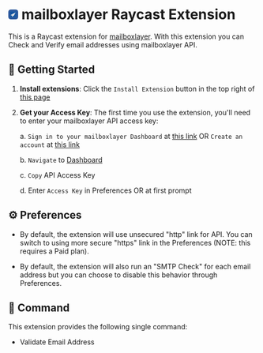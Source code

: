 # <img src="./assets/mailboxlayer.png" width="20" height="20" /> mailboxlayer Raycast Extension

This is a Raycast extension for [mailboxlayer](https://mailboxlayer.com/). With this extension you can Check and Verify email addresses using mailboxlayer API.

## 🚀 Getting Started

1. **Install extensions**: Click the `Install Extension` button in the top right of [this page](https://www.raycast.com/xmok/mailboxlayer)

2. **Get your Access Key**: The first time you use the extension, you'll need to enter your mailboxlayer API access key:

    a. `Sign in to your mailboxlayer Dashboard` at [this link](https://mailboxlayer.com/login) OR `Create an account` at [this link](https://mailboxlayer.com/product)

    b. `Navigate` to [Dashboard](https://mailboxlayer.com/dashboard)

    c. `Copy` API Access Key

    d. Enter `Access Key` in Preferences OR at first prompt

## ⚙️ Preferences
- By default, the extension will use unsecured "http" link for API. You can switch to using more secure "https" link in the Preferences (NOTE: this requires a Paid plan).

- By default, the extension will also run an "SMTP Check" for each email address but you can choose to disable this behavior through Preferences.

## 🔧 Command

This extension provides the following single command:

- Validate Email Address